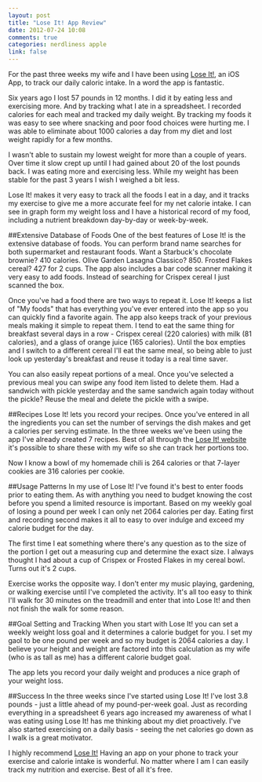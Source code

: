 ```yaml
---
layout: post
title: "Lose It! App Review"
date: 2012-07-24 10:08
comments: true
categories: nerdliness apple
link: false
---
```

For the past three weeks my wife and I have been using [Lose It!](http://itunes.apple.com/us/app/lose-it!/id297368629?mt=8 "Lose It!"), an iOS App, to track our daily caloric intake. In a word the app is fantastic. 

Six years ago I lost 57 pounds in 12 months. I did it by eating less and exercising more. And by tracking what I ate in a spreadsheet. I recorded calories for each meal and tracked my daily weight. By tracking my foods it was easy to see where snacking and poor food choices were hurting me. I was able to eliminate about 1000 calories a day from my diet and lost weight rapidly for a few months. 

I wasn't able to sustain my lowest weight for more than a couple of years. Over time it slow crept up until I had gained about 20 of the lost pounds back. I was eating more and exercising less. While my weight has been stable for the past 3 years I wish I weighed a bit less. 

Lose It! makes it very easy to track all the foods I eat in a day, and it tracks my exercise to give me a more accurate feel for my net calorie intake. I can see in graph form my weight loss and I have a historical record of my food, including a nutrient breakdown day-by-day or week-by-week.

##Extensive Database of Foods
One of the best features of Lose It! is the extensive database of foods. You can perform brand name searches for both supermarket and restaurant foods. Want a Starbuck's chocolate brownie? 410 calories. Olive Garden Lasagna Classico? 850. Frosted Flakes cereal? 427 for 2 cups. The app also includes a bar code scanner making it very easy to add foods. Instead of searching for Crispex cereal I just scanned the box.

Once you've had a food there are two ways to repeat it. Lose It! keeps a list of "My foods" that has everything you've ever entered into the app so you can quickly find a favorite again. The app also keeps track of your previous meals making it simple to repeat them. I tend to eat the same thing for breakfast several days in a row - Crispex cereal (220 calories) with milk (81 calories), and a glass of orange juice (165 calories). Until the box empties and I switch to a different cereal I'll eat the same meal, so being able to just look up yesterday's breakfast and reuse it today is a real time saver.

You can also easily repeat portions of a meal. Once you've selected a previous meal you can swipe any food item listed to delete them. Had a sandwich with pickle yesterday and the same sandwich again today without the pickle? Reuse the meal and delete the pickle with a swipe.

##Recipes
Lose It! lets you record your recipes. Once you've entered in all the ingredients you can set the number of servings the dish makes and get a calories per serving estimate. In the three weeks we've been using the app I've already created 7 recipes. Best of all through the [Lose It! website](http://loseit.com "Lose It!") it's possible to share these with my wife so she can track her portions too.

Now I know a bowl of my homemade chili is 264 calories or that 7-layer cookies are 316 calories per cookie.

##Usage Patterns
In my use of Lose It! I've found it's best to enter foods prior to eating them. As with anything you need to budget knowing the cost before you spend a limited resource is important. Based on my weekly goal of losing a pound per week I can only net 2064 calories per day. Eating first and recording second makes it all to easy to over indulge and exceed my calorie budget for the day. 

The first time I eat something where there's any question as to the size of the portion I get out a measuring cup and determine the exact size. I always thought I had about a cup of Crispex or Frosted Flakes in my cereal bowl. Turns out it's 2 cups. 

Exercise works the opposite way. I don't enter my music playing, gardening, or walking exercise until I've completed the activity. It's all too easy to think I'll walk for 30 minutes on the treadmill and enter that into Lose It! and then not finish the walk for some reason. 

##Goal Setting and Tracking
When you start with Lose It! you can set a weekly weight loss goal and it determines a calorie budget for you. I set my gaol to be one pound per week and so my budget is 2064 calories a day. I believe your height and weight are factored into this calculation as my wife (who is as tall as me) has a different calorie budget goal. 

The app lets you record your daily weight and produces a nice graph of your weight loss. 

##Success
In the three weeks since I've started using Lose It! I've lost 3.8 pounds - just a little ahead of my pound-per-week goal. Just as recording everything in a spreadsheet 6 years ago increased my awareness of what I was eating using Lose It! has me thinking about my diet proactively. I've also started exercising on a daily basis - seeing the net calories go down as I walk is a great motivator.

I highly recommend [Lose It!](http://itunes.apple.com/us/app/lose-it!/id297368629?mt=8 "Lose It!") Having an app on your phone to track your exercise and calorie intake is wonderful. No matter where I am I can easily track my nutrition and exercise. Best of all it's free. 
